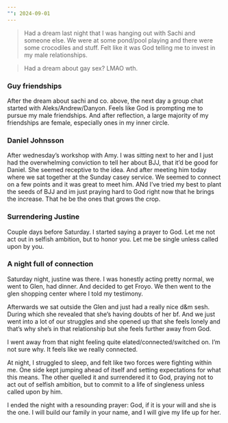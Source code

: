 ```yaml
---
"": 2024-09-01
---
```

> Had a dream last night that I was hanging out with Sachi and someone else. We were at some pond/pool playing and there were some crocodiles and stuff. Felt like it was God telling me to invest in my male relationships.

> Had a dream about gay sex? LMAO wth.

### Guy friendships

After the dream about sachi and co. above, the next day a group chat started with Aleks/Andrew/Danyon. Feels like God is prompting me to pursue my male friendships. And after reflection, a large majority of my friendships are female, especially ones in my inner circle.

### Daniel Johnsson

After wednesday’s workshop with Amy. I was sitting next to her and I just had the overwhelming conviction to tell her about BJJ, that it’d be good for Daniel. She seemed receptive to the idea. And after meeting him today where we sat together at the Sunday casey service. We seemed to connect on a few points and it was great to meet him. ANd I’ve tried my best to plant the seeds of BJJ and im just praying hard to God right now that he brings the increase. That he be the ones that grows the crop.

### Surrendering Justine

Couple days before Saturday. I started saying a prayer to God. Let me not act out in selfish ambition, but to honor you. Let me be single unless called upon by you.

### A night full of connection

Saturday night, justine was there. I was honestly acting pretty normal, we went to Glen, had dinner. And decided to get Froyo. We then went to the glen shopping center where I told my testimony.

Afterwards we sat outside the Glen and just had a really nice d&m sesh. During which she revealed that she’s having doubts of her bf. And we just went into a lot of our struggles and she opened up that she feels lonely and that’s why she’s in that relationship but she feels further away from God.

I went away from that night feeling quite elated/connected/switched on. I’m not sure why. It feels like we really connected.

At night, I struggled to sleep, and felt like two forces were fighting within me. One side kept jumping ahead of itself and setting expectations for what this means. The other quelled it and surrendered it to God, praying not to act out of selfish ambition, but to commit to a life of singleness unless called upon by him.

I ended the night with a resounding prayer: God, if it is your will and she is the one. I will build our family in your name, and I will give my life up for her.